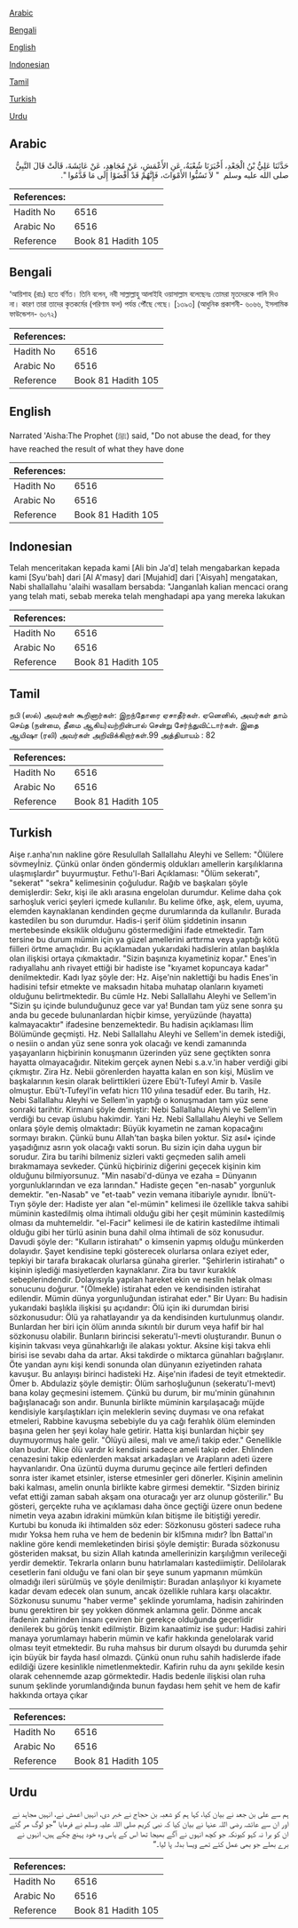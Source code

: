 [Arabic](#arabic)

[Bengali](#bengali)

[English](#english)

[Indonesian](#indonesian)

[Tamil](#tamil)

[Turkish](#turkish)

[Urdu](#urdu)

## Arabic


<div dir="rtl" lang="ar" style={{fontSize:'larger',backgroundColor:'#f8f9fa',padding:20}}>
حَدَّثَنَا عَلِيُّ بْنُ الْجَعْدِ، أَخْبَرَنَا شُعْبَةُ، عَنِ الأَعْمَشِ، عَنْ مُجَاهِدٍ، عَنْ عَائِشَةَ، قَالَتْ قَالَ النَّبِيُّ صلى الله عليه وسلم ‏ "‏ لاَ تَسُبُّوا الأَمْوَاتَ، فَإِنَّهُمْ قَدْ أَفْضَوْا إِلَى مَا قَدَّمُوا ‏"‏‏.‏
</div>
<div style={{backgroundColor:'#f8f9fa',padding:20, marginBottom: 10}}><table> <thead> <tr> <th>References:</th> <th></th> </tr> </thead> <tbody><tr><td>Hadith No</td><td>6516</td></tr><tr><td>Arabic No</td><td>6516</td></tr><tr><td>Reference</td><td>Book 81 Hadith 105</td></tr></tbody></table></div>

## Bengali


<div dir="ltr" lang="bn" style={{fontSize:'larger',backgroundColor:'#f8f9fa',padding:20}}>
‘আয়িশাহ (রাঃ) হতে বর্ণিত। তিনি বলেন, নবী সাল্লাল্লাহু আলাইহি ওয়াসাল্লাম বলেছেনঃ তোমরা মৃতদেরকে গালি দিও না। কারণ তারা তাদের কৃতকর্মের (পরিণাম ফল) পর্যন্ত পৌঁছে গেছে। [১৩৯৩] (আধুনিক প্রকাশনী- ৬০৬৬, ইসলামিক ফাউন্ডেশন- ৬০৭২)
</div>
<div style={{backgroundColor:'#f8f9fa',padding:20, marginBottom: 10}}><table> <thead> <tr> <th>References:</th> <th></th> </tr> </thead> <tbody><tr><td>Hadith No</td><td>6516</td></tr><tr><td>Arabic No</td><td>6516</td></tr><tr><td>Reference</td><td>Book 81 Hadith 105</td></tr></tbody></table></div>

## English


<div dir="ltr" lang="en" style={{fontSize:'larger',backgroundColor:'#f8f9fa',padding:20}}>
Narrated 'Aisha:The Prophet (ﷺ) said, "Do not abuse the dead, for they have reached the result of what they have done
</div>
<div style={{backgroundColor:'#f8f9fa',padding:20, marginBottom: 10}}><table> <thead> <tr> <th>References:</th> <th></th> </tr> </thead> <tbody><tr><td>Hadith No</td><td>6516</td></tr><tr><td>Arabic No</td><td>6516</td></tr><tr><td>Reference</td><td>Book 81 Hadith 105</td></tr></tbody></table></div>

## Indonesian


<div dir="ltr" lang="id" style={{fontSize:'larger',backgroundColor:'#f8f9fa',padding:20}}>
Telah menceritakan kepada kami [Ali bin Ja'd] telah mengabarkan kepada kami [Syu'bah] dari [Al A'masy] dari [Mujahid] dari ['Aisyah] mengatakan, Nabi shallallahu 'alaihi wasallam bersabda: "Janganlah kalian mencaci orang yang telah mati, sebab mereka telah menghadapi apa yang mereka lakukan
</div>
<div style={{backgroundColor:'#f8f9fa',padding:20, marginBottom: 10}}><table> <thead> <tr> <th>References:</th> <th></th> </tr> </thead> <tbody><tr><td>Hadith No</td><td>6516</td></tr><tr><td>Arabic No</td><td>6516</td></tr><tr><td>Reference</td><td>Book 81 Hadith 105</td></tr></tbody></table></div>

## Tamil


<div dir="ltr" lang="ta" style={{fontSize:'larger',backgroundColor:'#f8f9fa',padding:20}}>
நபி (ஸல்) அவர்கள் கூறினார்கள்: இறந்தோரை ஏசாதீர்கள். ஏனெனில், அவர்கள் தாம் செய்த (நன்மை, தீமை ஆகிய)வற்றின்பால் சென்று சேர்ந்துவிட்டார்கள். இதை ஆயிஷா (ரலி) அவர்கள் அறிவிக்கிறார்கள்.99 அத்தியாயம் : 82
</div>
<div style={{backgroundColor:'#f8f9fa',padding:20, marginBottom: 10}}><table> <thead> <tr> <th>References:</th> <th></th> </tr> </thead> <tbody><tr><td>Hadith No</td><td>6516</td></tr><tr><td>Arabic No</td><td>6516</td></tr><tr><td>Reference</td><td>Book 81 Hadith 105</td></tr></tbody></table></div>

## Turkish


<div dir="ltr" lang="tr" style={{fontSize:'larger',backgroundColor:'#f8f9fa',padding:20}}>
Aişe r.anha'nın nakline göre Resulullah Sallallahu Aleyhi ve Sellem: "Ölülere sövmeyİniz. Çünkü onlar önden göndermiş oldukları amellerin karşılıklarına ulaşmışlardır" buyurmuştur. Fethu'l-Bari Açıklaması: "Ölüm sekeratı", "sekerat" "sekra" kelimesinin çoğuludur. Rağıb ve başkaları şöyle demişlerdir: Sekr, kişi ile aklı arasına engelolan durumdur. Kelime daha çok sarhoşluk verici şeyleri içmede kullanılır. Bu kelime öfke, aşk, elem, uyuma, elemden kaynaklanan kendinden geçme durumlarında da kullanılır. Burada kastedilen bu son durumdur. Hadis-i şerif ölüm şiddetinin insanın mertebesinde eksiklik olduğunu göstermediğini ifade etmektedir. Tam tersine bu durum mümin için ya güzel amellerini arttırma veya yaptığı kötü fiilleri örtme amaçlıdır. Bu açıklamadan yukarıdaki hadislerin atılan başlıkla olan ilişkisi ortaya çıkmaktadır. "Sizin başınıza kıyametiniz kopar." Enes'in radıyallahu anh rivayet ettiği bir hadiste ise "kıyamet kopuncaya kadar" denilmektedir. Kadı Iyaz şöyle der: Hz. Aişe'nin naklettiği bu hadis Enes'in hadisini tefsir etmekte ve maksadın hitaba muhatap olanların kıyameti olduğunu belirtmektedir. Bu cümle Hz. Nebi Sallallahu Aleyhi ve Sellem'in "Sizin şu içinde bulunduğunuz gece var ya! Bundan tam yüz sene sonra şu anda bu gecede bulunanlardan hiçbir kimse, yeryüzünde (hayatta) kalmayacaktır" ifadesine benzemektedir. Bu hadisin açıklaması İlim Bölümünde geçmişti. Hz. Nebi Sallallahu Aleyhi ve Sellem'in demek istediği, o nesiin o andan yüz sene sonra yok olacağı ve kendi zamanında yaşayanların hiçbirinin konuşmanın üzerinden yüz sene geçtikten sonra hayatta olmayacağıdır. Nitekim gerçek aynen Nebi s.a.v.'in haber verdiği gibi çıkmıştır. Zira Hz. Nebii görenlerden hayatta kalan en son kişi, Müslim ve başkalarının kesin olarak belirttikleri üzere Ebü't-Tufeyl Amir b. Vasile olmuştur. Ebü't-Tufeyl'in vefatı hicrı 110 yılına tesadüf eder. Bu tarih, Hz. Nebi Sallallahu Aleyhi ve Sellem'in yaptığı o konuşmadan tam yüz sene sonraki tarihtir. Kirmani şöyle demiştir: Nebi Sallallahu Aleyhi ve Sellem'in verdiği bu cevap üslubu hakimdir. Yani Hz. Nebi Sallallahu Aleyhi ve Sellem onlara şöyle demiş olmaktadır: Büyük kıyametin ne zaman kopacağını sormayı bırakın. Çünkü bunu Allah'tan başka bilen yoktur. Siz asıl• içinde yaşadığınız asrın yok olacağı vakti sorun. Bu sizin için daha uygun bir sorudur. Zira bu tarihi bilmeniz sizleri vakti geçmeden salih ameli bırakmamaya sevkeder. Çünkü hiçbiriniz diğerini geçecek kişinin kim olduğunu bilmiyorsunuz. "Min nasabi'd-dünya ve ezaha = Dünyanın yorgunluklarından ve eza larından." Hadiste geçen "en-nasab" yorgunluk demektir. "en-Nasab" ve "et-taab" vezin vemana itibariyle aynıdır. İbnü't-Tıyn şöyle der: Hadiste yer alan "el-mümin" kelimesi ile özellikle takva sahibi müminin kastedilmiş olma ihtimali olduğu gibi her çeşit müminin kastedilmiş olması da muhtemeldir. "el-Facir" kelimesi ile de katirin kastedilme ihtimali olduğu gibi her türlü asinin buna dahil olma ihtimali de söz konusudur. Davudi şöyle der: "Kulların istirahatı" o kimsenin yapmış olduğu münkerden dolayıdır. Şayet kendisine tepki gösterecek olurlarsa onlara eziyet eder, tepkiyi bir tarafa bırakacak olurlarsa günaha girerler. "Şehirlerin istirahatı" o kişinin işlediği masiyetlerden kaynaklanır. Zira bu tavır kuraklık sebeplerindendir. Dolayısıyla yapılan hareket ekin ve neslin helak olması sonucunu doğurur. "(Ölmekle) istirahat eden ve kendisinden istirahat edilendir. Mümin dünya yorgunluğundan istirahat eder." Bir Uyarı: Bu hadisin yukarıdaki başlıkla ilişkisi şu açıdandır: Ölü için iki durumdan birisi sözkonusudur: Ölü ya rahatlayandır ya da kendisinden kurtulunmuş olandır. Bunlardan her biri için ölüm anında sıkıntılı bir durum veya hafif bir hal sözkonusu olabilir. Bunların birincisi sekeratu'l-mevti oluşturandır. Bunun o kişinin takvası veya günahkarlığı ile alakası yoktur. Aksine kişi takva ehli birisi ise sevabı daha da artar. Aksi takdirde o miktarca günahları bağışlanır. Öte yandan aynı kişi kendi sonunda olan dünyanın eziyetinden rahata kavuşur. Bu anlayışı birinci hadisteki Hz. Aişe'nin ifadesi de teyit etmektedir. Ömer b. Abdulaziz şöyle demiştir: Ölüm sarhoşluğunun (sekeratu'l-mevt) bana kolay geçmesini istemem. Çünkü bu durum, bir mu'minin günahının bağışlanacağı son andır. Bununla birlikte müminin karşılaşacağı müjde kendisiyle karşılaştıkları için meleklerin sevinç duyması ve ona refakat etmeleri, Rabbine kavuşma sebebiyle du ya cağı ferahlık ölüm eleminden başına gelen her şeyi kolay hale getirir. Hatta kişi bunlardan hiçbir şey duymuyormuş hale gelir. "Ölüyü ailesi, malı ve ame/i takip eder." Genellikle olan budur. Nice ölü vardır ki kendisini sadece ameli takip eder. Ehlinden cenazesini takip edenlerden maksat arkadaşları ve Arapların adeti üzere hayvanlarıdır. Ona üzüntü duyma durumu geçince aile fertleri definden sonra ister ikamet etsinler, isterse etmesinler geri dönerler. Kişinin amelinin baki kalması, amelin onunla birlikte kabre girmesi demektir. "Sizden biriniz vefat ettiği zaman sabah akşam ona oturacağı yer arz olunup gösterilir." Bu gösteri, gerçekte ruha ve açıklaması daha önce geçtiği üzere onun bedene nimetin veya azabın idrakini mümkün kılan bitişme ile bitiştiği yeredir. Kurtubi bu konuda iki ihtimalden söz eder: Sözkonusu gösteri sadece ruha mıdır Yoksa hem ruha ve hem de bedenin bir kl5mına mıdır? İbn Battal'ın nakline göre kendi memleketinden birisi şöyle demiştir: Burada sözkonusu gösteriden maksat, bu sizin Allah katında amellerinizin karşılığmın verileceği yerdir demektir. Tekrarla onların bunu hatırlamaları kastediimiştir. Delilolarak cesetlerin fani olduğu ve fani olan bir şeye sunum yapmanın mümkün olmadığı ileri sürülmüş ve şöyle denilmiştir: Buradan anlaşılıyor ki kıyamete kadar devam edecek olan sunum, ancak özellikle ruhlara karşı olacaktır. Sözkonusu sunumu "haber verme" şeklinde yorumlama, hadisin zahirinden bunu gerektiren bir şey yokken dönmek anlamına gelir. Dönme ancak ifadenin zahirinden insanı çeviren bir gerekçe olduğunda geçerlidir denilerek bu görüş tenkit edilmiştir. Bizim kanaatimiz ise şudur: Hadisi zahiri manaya yorumlamayı haberin mümin ve kafir hakkında genelolarak varid olması teyit etmektedir. Bu ruha mahsus bir durum olsaydı bu durumda şehir için büyük bir fayda hasıl olmazdı. Çünkü onun ruhu sahih hadislerde ifade edildiği üzere kesinlikle nimetlenmektedir. Kafirin ruhu da aynı şekilde kesin olarak cehennemde azap görmektedir. Hadis bedenle ilişkisi olan ruha sunum şeklinde yorumlandığında bunun faydası hem şehit ve hem de kafir hakkında ortaya çıkar
</div>
<div style={{backgroundColor:'#f8f9fa',padding:20, marginBottom: 10}}><table> <thead> <tr> <th>References:</th> <th></th> </tr> </thead> <tbody><tr><td>Hadith No</td><td>6516</td></tr><tr><td>Arabic No</td><td>6516</td></tr><tr><td>Reference</td><td>Book 81 Hadith 105</td></tr></tbody></table></div>

## Urdu


<div dir="rtl" lang="ur" style={{fontSize:'larger',backgroundColor:'#f8f9fa',padding:20}}>
ہم سے علی بن جعد نے بیان کیا، کہا ہم کو شعبہ بن حجاج نے خبر دی، انہیں اعمش نے، انہیں مجاہد نے اور ان سے عائشہ رضی اللہ عنہا نے بیان کیا کہ نبی کریم صلی اللہ علیہ وسلم نے فرمایا ”جو لوگ مر گئے ان کو برا نہ کہو کیونکہ جو کچھ انہوں نے آگے بھیجا تھا اس کے پاس وہ خود پہنچ چکے ہیں، انہوں نے برے بھلے جو بھی عمل کئے تھے ویسا بدلہ پا لیا۔“
</div>
<div style={{backgroundColor:'#f8f9fa',padding:20, marginBottom: 10}}><table> <thead> <tr> <th>References:</th> <th></th> </tr> </thead> <tbody><tr><td>Hadith No</td><td>6516</td></tr><tr><td>Arabic No</td><td>6516</td></tr><tr><td>Reference</td><td>Book 81 Hadith 105</td></tr></tbody></table></div>